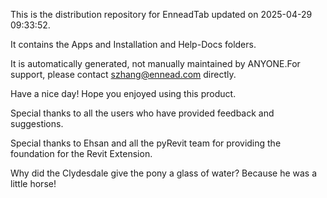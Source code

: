 This is the distribution repository for EnneadTab updated on 2025-04-29 09:33:52.

It contains the Apps and Installation and Help-Docs folders.

It is automatically generated, not manually maintained by ANYONE.For support, please contact szhang@ennead.com directly.

Have a nice day! Hope you enjoyed using this product.

Special thanks to all the users who have provided feedback and suggestions.

Special thanks to Ehsan and all the pyRevit team for providing the foundation for the Revit Extension.






Why did the Clydesdale give the pony a glass of water? Because he was a little horse!